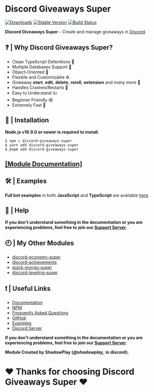 # Discord Giveaways Super

[![Downloads](https://img.shields.io/npm/dt/discord-giveaways-super?style=for-the-badge)](https://www.npmjs.com/package/discord-giveaways-super)
[![Stable Version](https://img.shields.io/npm/v/discord-giveaways-super?style=for-the-badge)](https://www.npmjs.com/package/discord-giveaways-super)
[![Build Status](https://github.com/shadowplay1/discord-economy-super/workflows/build/badge.svg)](https://www.npmjs.com/package/discord-giveaways-super)

**Discord Giveaways Super** - Create and manage giveaways in [Discord](https://old.discordjs.dev/#/).

## ❓ | Why **Discord Giveaways Super**?
- Clean TypeScript Defenitions 📘
- Multiple Databases Support 🍃
- Object-Oriented 📝
- Flexible and Customizable ⚙️
- Giveaway __start__, __edit__, __delete__, __reroll__, __extension__ and *many more* 🚀
- Handles Crashes/Restarts 🔄
- Easy to Understand 👍
- Beginner Friendly 😄
- Extremely Fast 💨

## 📂 | Installation
**Node.js v16.9.0 or newer is required to install.**

```console
$ npm i discord-giveaways-super
$ yarn add discord-giveaways-super
$ pnpm add discord-giveaways-super
```

## [[Module Documentation]](https://dgs-docs.js.org)

## 🛠️ | Examples
**Full bot examples** in both **JavaScript** and **TypeScript** are available [here](https://github.com/shadowplay1/discord-giveaways-super/tree/main/examples).

## 🤔 | Help
**If you don't understand something in the documentation or you are experiencing problems, feel free to join our [Support Server](https://discord.gg/4pWKq8vUnb)**.

## 🕘 | My Other Modules
- [discord-economy-super](https://www.npmjs.com/package/discord-economy-super)
- [discord-achievements](https://www.npmjs.com/package/discord-achievements)
- [quick-mongo-super](https://www.npmjs.com/package/quick-mongo-super)
- [discord-leveling-super](https://www.npmjs.com/package/discord-leveling-super)

## ❗ | Useful Links
- [Documentation](https://dgs-docs.js.org)
- [NPM](https://www.npmjs.com/package/discord-giveaways-super)
- [Frequently Asked Questions]("https://dgs-docs.js.org/#/docs/main/1.0.0/general/faq)
- [GitHub](https://github.com/shadowplay1/discord-giveaways-super)
- [Examples](https://github.com/shadowplay1/discord-giveaways-super/tree/main/examples)
- [Discord Server](https://discord.gg/4pWKq8vUnb)

**If you don't understand something in the documentation or you are experiencing problems, feel free to join our [Support Server](https://discord.gg/4pWKq8vUnb)**.

**Module Created by ShadowPlay (*@shadowplay_* in discord).**

# ❤️ Thanks for choosing Discord Giveaways Super ❤️
